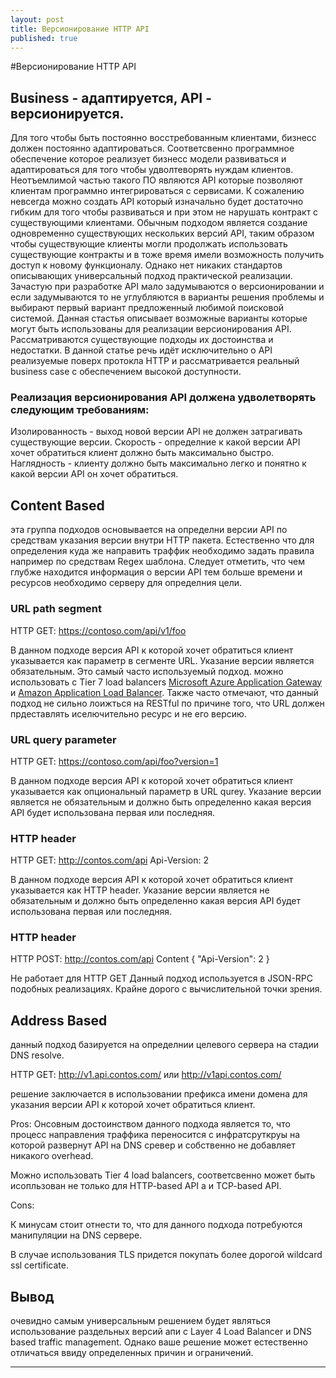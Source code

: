 ```yaml
---
layout: post
title: Версионирование HTTP API
published: true
---
```

#Версионирование HTTP API

## Business - адаптируется, API - версионируется.

Для того чтобы быть постоянно восстребованным клиентами, бизнесс должен постоянно адаптироваться. Соответсвенно программное обеспечение которое реализует бизнесс модели развиваться и адаптироваться для того чтобы удволтеворять нуждам клиентов. Неотъемлимой частью такого ПО являются API которые позволяют клиентам программно интегрироваться с сервисами. К сожалению невсегда можно создать API который изначально будет достаточно гибким для того чтобы развиваться и при этом не нарушать контракт с существующими клиентами. Обычным подходом является создание одновременно существующих нескольких версий API, таким образом чтобы существующие клиенты могли продолжать использовать существующие контракты и в тоже время имели возможность получить доступ к новому функционалу. Однако нет никаких стандартов описывающих универсальный подход практической реализации. Зачастую при разработке API мало задумываются о версионировании и если задумываются то не углубляются в варианты решения проблемы и выбирают первый вариант предложенный любимой поисковой системой. 
	Данная стастья описывает возможные варианты которые могут быть использованы для реализации версионирования API. Рассматриваются существующие подходы их достоинства и недостатки. В данной статье речь идёт исключительно о API реализуемые поверх протокла HTTP и рассматривается реальный business case с обеспечением высокой доступности.

### Реализация версионирования API должена удволетворять следующим требованиям:

Изолированность - выход новой версии API не должен затрагивать существующие версии.
Скорость - определние к какой версии API хочет обратиться клиент должно быть максимально быстро.
Наглядность - клиенту должно быть максимально легко и понятно к какой версии API он хочет обратиться.

## Content Based
эта группа подходов основывается на определни версии API по средствам указания версии внутри HTTP пакета. Естественно что для определения куда же направить траффик необходимо задать правила например по средствам Regex шаблона. Следует отметить, что чем глубже находится информация о версии API тем больше времени и ресурсов необходимо серверу для определния цели. 

### URL path segment  

HTTP GET: https://contoso.com/api/v1/foo 

В данном подходе версия API к которой хочет обратиться клиент указывается как параметр в сегменте URL.
Указание версии является обязательным.
Это самый часто используемый подход.
можно использовать с Tier 7 load balancers [Microsoft Azure Application Gateway](https://azure.microsoft.com/en-us/services/application-gateway/) и [Amazon Application Load Balancer](http://docs.aws.amazon.com/elasticloadbalancing/latest/application/introduction.html).
Также часто отмечают, что данный подход не сильно лоижться на RESTful по причине того, что URL должен прдеставлять иселючительно ресурс и не его версию. 

### URL query parameter 

HTTP GET: https://contoso.com/api/foo?version=1 

В данном подходе версия API к которой хочет обратиться клиент указывается как опциональный параметр в URL qurey.
Указание версии является не обязательным и должно быть определенно какая версия API будет использована первая или последняя.

### HTTP header

HTTP GET: http://contos.com/api
Api-Version: 2 

В данном подходе версия API к которой хочет обратиться клиент указывается как HTTP header.
Указание версии является не обязательным и должно быть определенно какая версия API будет использована первая или последняя.

### HTTP header

HTTP POST: http://contos.com/api
Content 
{ 
	"Api-Version": 2 
}

Не работает для HTTP GET 
Данный подход используется в JSON-RPC подобных реализациях. 
Крайне дорого с вычислительной точки зрения. 

## Address Based
данный подход базируется на определнии целевого сервера на стадии DNS resolve. 

HTTP GET: http://v1.api.contos.com/ или http://v1api.contos.com/ 

решение заключается в использовании префикса имени домена для указания версии API к которой хочет обратиться клиент.

Pros: 
Онсовным достоинством данного подхода является то, что процесс направления траффика переносится с инфратсруткруы на которой развернут API на DNS сревер и собственно не добавляет никакого overhead.

Можно использовать Tier 4 load balancers, соответсвенно может быть исопльзован не только для HTTP-based API a и TCP-based API.

Cons: 

К минусам стоит отнести то, что для данного подхода потребуются манипуляции на DNS сервере. 

В случае использования TLS придется покупать более дорогой wildcard ssl certificate. 

## Вывод
очевидно самым универсальным решением будет являться использование раздельных версий апи с Layer 4 Load Balancer и DNS based traffic management. Однако ваше решение может естественно отличаться ввиду определенных причин и ограничений.

----
